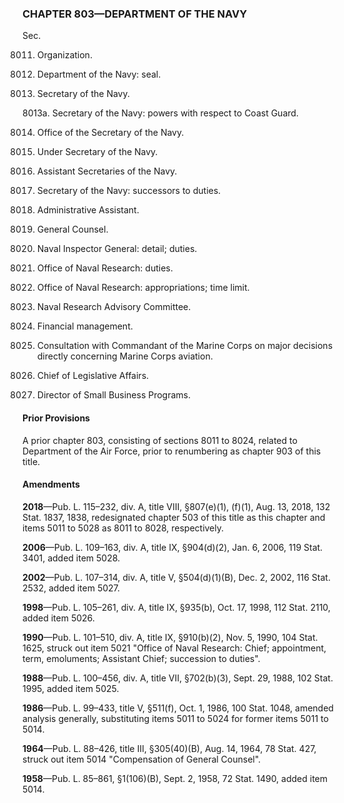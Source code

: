 ### **CHAPTER 803—DEPARTMENT OF THE NAVY** ###

Sec.

8011. Organization.

8012. Department of the Navy: seal.

8013. Secretary of the Navy.

8013a. Secretary of the Navy: powers with respect to Coast Guard.

8014. Office of the Secretary of the Navy.

8015. Under Secretary of the Navy.

8016. Assistant Secretaries of the Navy.

8017. Secretary of the Navy: successors to duties.

8018. Administrative Assistant.

8019. General Counsel.

8020. Naval Inspector General: detail; duties.

8022. Office of Naval Research: duties.

8023. Office of Naval Research: appropriations; time limit.

8024. Naval Research Advisory Committee.

8025. Financial management.

8026. Consultation with Commandant of the Marine Corps on major decisions directly concerning Marine Corps aviation.

8027. Chief of Legislative Affairs.

8028. Director of Small Business Programs.

#### Prior Provisions ####

A prior chapter 803, consisting of sections 8011 to 8024, related to Department of the Air Force, prior to renumbering as chapter 903 of this title.

#### Amendments ####

**2018**—Pub. L. 115–232, div. A, title VIII, §807(e)(1), (f)(1), Aug. 13, 2018, 132 Stat. 1837, 1838, redesignated chapter 503 of this title as this chapter and items 5011 to 5028 as 8011 to 8028, respectively.

**2006**—Pub. L. 109–163, div. A, title IX, §904(d)(2), Jan. 6, 2006, 119 Stat. 3401, added item 5028.

**2002**—Pub. L. 107–314, div. A, title V, §504(d)(1)(B), Dec. 2, 2002, 116 Stat. 2532, added item 5027.

**1998**—Pub. L. 105–261, div. A, title IX, §935(b), Oct. 17, 1998, 112 Stat. 2110, added item 5026.

**1990**—Pub. L. 101–510, div. A, title IX, §910(b)(2), Nov. 5, 1990, 104 Stat. 1625, struck out item 5021 "Office of Naval Research: Chief; appointment, term, emoluments; Assistant Chief; succession to duties".

**1988**—Pub. L. 100–456, div. A, title VII, §702(b)(3), Sept. 29, 1988, 102 Stat. 1995, added item 5025.

**1986**—Pub. L. 99–433, title V, §511(f), Oct. 1, 1986, 100 Stat. 1048, amended analysis generally, substituting items 5011 to 5024 for former items 5011 to 5014.

**1964**—Pub. L. 88–426, title III, §305(40)(B), Aug. 14, 1964, 78 Stat. 427, struck out item 5014 "Compensation of General Counsel".

**1958**—Pub. L. 85–861, §1(106)(B), Sept. 2, 1958, 72 Stat. 1490, added item 5014.